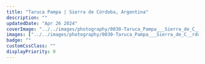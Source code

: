 ```yaml
---
title: "Taruca Pampa | Sierra de Córdoba, Argentina"
description: ""
updatedDate: "Apr 26 2024"
coverImage: "../../images/photography/0030-Taruca_Pampa___Sierra_de_C__rdoba__Argentina/0000-Taruca_Pampa___Sierra_de_C__rdoba__Argentina_Traslasierra_Cordoba_Argentina_Taruca_Pampa_Escursione_cascate_familia_Leyria_oro_sierra_natura_granito_olympus.jpg"
images: ["../../images/photography/0030-Taruca_Pampa___Sierra_de_C__rdoba__Argentina/0001-Taruca_Pampa___Sierra_de_C__rdoba__Argentina_Traslasierra_Cordoba_Argentina_Taruca_Pampa_Escursione_cascate_familia_Leyria_oro_sierra_natura_granito_olympus.jpg","../../images/photography/0030-Taruca_Pampa___Sierra_de_C__rdoba__Argentina/0002-Taruca_Pampa___Sierra_de_C__rdoba__Argentina_Traslasierra_Cordoba_Argentina_Taruca_Pampa_Escursione_cascate_familia_Leyria_oro_sierra_natura_granito_olympus.jpg","../../images/photography/0030-Taruca_Pampa___Sierra_de_C__rdoba__Argentina/0003-Taruca_Pampa___Sierra_de_C__rdoba__Argentina_Traslasierra_Cordoba_Argentina_Taruca_Pampa_Escursione_cascate_familia_Leyria_oro_sierra_natura_granito_olympus.jpg","../../images/photography/0030-Taruca_Pampa___Sierra_de_C__rdoba__Argentina/0004-Taruca_Pampa___Sierra_de_C__rdoba__Argentina_Traslasierra_Cordoba_Argentina_Taruca_Pampa_Escursione_cascate_familia_Leyria_oro_sierra_natura_granito_olympus.jpg","../../images/photography/0030-Taruca_Pampa___Sierra_de_C__rdoba__Argentina/0005-Taruca_Pampa___Sierra_de_C__rdoba__Argentina_Traslasierra_Cordoba_Argentina_Taruca_Pampa_Escursione_cascate_familia_Leyria_oro_sierra_natura_granito_olympus.jpg","../../images/photography/0030-Taruca_Pampa___Sierra_de_C__rdoba__Argentina/0006-Taruca_Pampa___Sierra_de_C__rdoba__Argentina_Traslasierra_Cordoba_Argentina_Taruca_Pampa_Escursione_cascate_familia_Leyria_oro_sierra_natura_granito_olympus.jpg","../../images/photography/0030-Taruca_Pampa___Sierra_de_C__rdoba__Argentina/0007-Taruca_Pampa___Sierra_de_C__rdoba__Argentina_Traslasierra_Cordoba_Argentina_Taruca_Pampa_Escursione_cascate_familia_Leyria_oro_sierra_natura_granito_olympus.jpg","../../images/photography/0030-Taruca_Pampa___Sierra_de_C__rdoba__Argentina/0008-Taruca_Pampa___Sierra_de_C__rdoba__Argentina_Traslasierra_Cordoba_Argentina_Taruca_Pampa_Escursione_cascate_familia_Leyria_oro_sierra_natura_granito_olympus.jpg","../../images/photography/0030-Taruca_Pampa___Sierra_de_C__rdoba__Argentina/0009-Taruca_Pampa___Sierra_de_C__rdoba__Argentina_Traslasierra_Cordoba_Argentina_Taruca_Pampa_Escursione_cascate_familia_Leyria_oro_sierra_natura_granito_olympus.jpg","../../images/photography/0030-Taruca_Pampa___Sierra_de_C__rdoba__Argentina/0010-Taruca_Pampa___Sierra_de_C__rdoba__Argentina_Traslasierra_Cordoba_Argentina_Taruca_Pampa_Escursione_cascate_familia_Leyria_oro_sierra_natura_granito_olympus.jpg","../../images/photography/0030-Taruca_Pampa___Sierra_de_C__rdoba__Argentina/0011-Taruca_Pampa___Sierra_de_C__rdoba__Argentina_Traslasierra_Cordoba_Argentina_Taruca_Pampa_Escursione_cascate_familia_Leyria_oro_sierra_natura_granito_olympus.jpg","../../images/photography/0030-Taruca_Pampa___Sierra_de_C__rdoba__Argentina/0012-Taruca_Pampa___Sierra_de_C__rdoba__Argentina_Traslasierra_Cordoba_Argentina_Taruca_Pampa_Escursione_cascate_familia_Leyria_oro_sierra_natura_granito_olympus.jpg","../../images/photography/0030-Taruca_Pampa___Sierra_de_C__rdoba__Argentina/0013-Taruca_Pampa___Sierra_de_C__rdoba__Argentina_Traslasierra_Cordoba_Argentina_Taruca_Pampa_Escursione_cascate_familia_Leyria_oro_sierra_natura_granito_olympus.jpg","../../images/photography/0030-Taruca_Pampa___Sierra_de_C__rdoba__Argentina/0014-Taruca_Pampa___Sierra_de_C__rdoba__Argentina_Traslasierra_Cordoba_Argentina_Taruca_Pampa_Escursione_cascate_familia_Leyria_oro_sierra_natura_granito_olympus.jpg","../../images/photography/0030-Taruca_Pampa___Sierra_de_C__rdoba__Argentina/0015-Taruca_Pampa___Sierra_de_C__rdoba__Argentina_Traslasierra_Cordoba_Argentina_Taruca_Pampa_Escursione_cascate_familia_Leyria_oro_sierra_natura_granito_olympus.jpg","../../images/photography/0030-Taruca_Pampa___Sierra_de_C__rdoba__Argentina/0016-Taruca_Pampa___Sierra_de_C__rdoba__Argentina_Traslasierra_Cordoba_Argentina_Taruca_Pampa_Escursione_cascate_familia_Leyria_oro_sierra_natura_granito_olympus.jpg","../../images/photography/0030-Taruca_Pampa___Sierra_de_C__rdoba__Argentina/0017-Taruca_Pampa___Sierra_de_C__rdoba__Argentina_Traslasierra_Cordoba_Argentina_Taruca_Pampa_Escursione_cascate_familia_Leyria_oro_sierra_natura_granito_olympus.jpg","../../images/photography/0030-Taruca_Pampa___Sierra_de_C__rdoba__Argentina/0018-Taruca_Pampa___Sierra_de_C__rdoba__Argentina_Traslasierra_Cordoba_Argentina_Taruca_Pampa_Escursione_cascate_familia_Leyria_oro_sierra_natura_granito_olympus.jpg","../../images/photography/0030-Taruca_Pampa___Sierra_de_C__rdoba__Argentina/0019-Taruca_Pampa___Sierra_de_C__rdoba__Argentina_Traslasierra_Cordoba_Argentina_Taruca_Pampa_Escursione_cascate_familia_Leyria_oro_sierra_natura_granito_olympus.jpg","../../images/photography/0030-Taruca_Pampa___Sierra_de_C__rdoba__Argentina/0020-Taruca_Pampa___Sierra_de_C__rdoba__Argentina_Traslasierra_Cordoba_Argentina_Taruca_Pampa_Escursione_cascate_familia_Leyria_oro_sierra_natura_granito_olympus.jpg","../../images/photography/0030-Taruca_Pampa___Sierra_de_C__rdoba__Argentina/0021-Taruca_Pampa___Sierra_de_C__rdoba__Argentina_Traslasierra_Cordoba_Argentina_Taruca_Pampa_Escursione_cascate_familia_Leyria_oro_sierra_natura_granito_olympus.jpg","../../images/photography/0030-Taruca_Pampa___Sierra_de_C__rdoba__Argentina/0022-Taruca_Pampa___Sierra_de_C__rdoba__Argentina_Traslasierra_Cordoba_Argentina_Taruca_Pampa_Escursione_cascate_familia_Leyria_oro_sierra_natura_granito_olympus.jpg","../../images/photography/0030-Taruca_Pampa___Sierra_de_C__rdoba__Argentina/0023-Taruca_Pampa___Sierra_de_C__rdoba__Argentina_Traslasierra_Cordoba_Argentina_Taruca_Pampa_Escursione_cascate_familia_Leyria_oro_sierra_natura_granito_olympus.jpg","../../images/photography/0030-Taruca_Pampa___Sierra_de_C__rdoba__Argentina/0024-Taruca_Pampa___Sierra_de_C__rdoba__Argentina_Traslasierra_Cordoba_Argentina_Taruca_Pampa_Escursione_cascate_familia_Leyria_oro_sierra_natura_granito_olympus.jpg","../../images/photography/0030-Taruca_Pampa___Sierra_de_C__rdoba__Argentina/0025-Taruca_Pampa___Sierra_de_C__rdoba__Argentina_Traslasierra_Cordoba_Argentina_Taruca_Pampa_Escursione_cascate_familia_Leyria_oro_sierra_natura_granito_olympus.jpg","../../images/photography/0030-Taruca_Pampa___Sierra_de_C__rdoba__Argentina/0026-Taruca_Pampa___Sierra_de_C__rdoba__Argentina_Traslasierra_Cordoba_Argentina_Taruca_Pampa_Escursione_cascate_familia_Leyria_oro_sierra_natura_granito_olympus.jpg","../../images/photography/0030-Taruca_Pampa___Sierra_de_C__rdoba__Argentina/0027-Taruca_Pampa___Sierra_de_C__rdoba__Argentina_Traslasierra_Cordoba_Argentina_Taruca_Pampa_Escursione_cascate_familia_Leyria_oro_sierra_natura_granito_olympus.jpg","../../images/photography/0030-Taruca_Pampa___Sierra_de_C__rdoba__Argentina/0028-Taruca_Pampa___Sierra_de_C__rdoba__Argentina_Traslasierra_Cordoba_Argentina_Taruca_Pampa_Escursione_cascate_familia_Leyria_oro_sierra_natura_granito_olympus.jpg","../../images/photography/0030-Taruca_Pampa___Sierra_de_C__rdoba__Argentina/0029-Taruca_Pampa___Sierra_de_C__rdoba__Argentina_Traslasierra_Cordoba_Argentina_Taruca_Pampa_Escursione_cascate_familia_Leyria_oro_sierra_natura_granito_olympus.jpg"]
badge: ""
customCssClass: ""
displayPriority: 0
---
```



